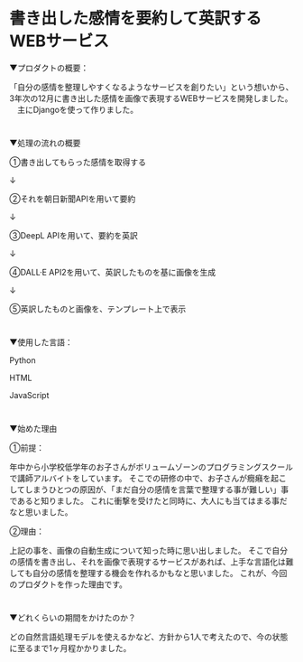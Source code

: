 # 書き出した感情を要約して英訳するWEBサービス


▼プロダクトの概要：

「自分の感情を整理しやすくなるようなサービスを創りたい」という想いから、3年次の12月に書き出した感情を画像で表現するWEBサービスを開発しました。
　主にDjangoを使って作りました。
 
#
▼処理の流れの概要
 
①書き出してもらった感情を取得する

↓

②それを朝日新聞APIを用いて要約

↓

③DeepL APIを用いて、要約を英訳

↓

④DALL·E API2を用いて、英訳したものを基に画像を生成

↓

⑤英訳したものと画像を、テンプレート上で表示
#


▼使用した言語：

Python 

HTML

JavaScript

#
▼始めた理由

①前提：

年中から小学校低学年のお子さんがボリュームゾーンのプログラミングスクールで講師アルバイトをしています。 
そこでの研修の中で、お子さんが癇癪を起こしてしまうひとつの原因が、「まだ自分の感情を言葉で整理する事が難しい」事であると知りました。 これに衝撃を受けたと同時に、大人にも当てはまる事だなと思いました。 


②理由：

上記の事を、画像の自動生成について知った時に思い出しました。 そこで自分の感情を書き出し、それを画像で表現するサービスがあれば、上手な言語化は難しても自分の感情を整理する機会を作れるかもなと思いました。 これが、今回のプロダクトを作った理由です。

#
▼どれくらいの期間をかけたのか？

 どの自然言語処理モデルを使えるかなど、方針から1人で考えたので、今の状態に至るまで1ヶ月程かかりました。
